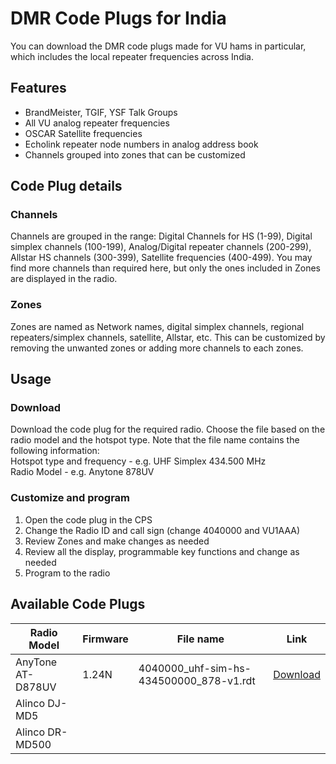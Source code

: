 # DMR Code Plugs for India

You can download the DMR code plugs made for VU hams in particular, which includes the local repeater frequencies across India.

## Features

- BrandMeister, TGIF, YSF Talk Groups 
- All VU analog repeater frequencies
- OSCAR Satellite frequencies
- Echolink repeater node numbers in analog address book
- Channels grouped into zones that can be customized

## Code Plug details

### Channels

Channels are grouped in the range: Digital Channels for HS (1-99), Digital simplex channels (100-199), Analog/Digital repeater channels (200-299), Allstar HS channels (300-399), Satellite frequencies (400-499). You may find more channels than required here, but only the ones included in Zones are displayed in the radio.

### Zones

Zones are named as Network names, digital simplex channels, regional repeaters/simplex channels, satellite, Allstar, etc. This can be customized by removing the unwanted zones or adding more channels to each zones.

## Usage

### Download
Download the code plug for the required radio. Choose the file based on the radio model and the hotspot type. Note that the file name contains the following information:  
Hotspot type and frequency - e.g. UHF Simplex 434.500 MHz  
Radio Model - e.g. Anytone 878UV  

### Customize and program

1. Open the code plug in the CPS
1. Change the Radio ID and call sign (change 4040000 and VU1AAA)
1. Review Zones and make changes as needed
1. Review all the display, programmable key functions and change as needed
1. Program to the radio

## Available Code Plugs

|Radio Model|Firmware|File name|Link|
|---|---|---|---|
|AnyTone AT-D878UV |1.24N|4040000_uhf-sim-hs-434500000_878-v1.rdt|[Download](4040000_uhf-sim-hs-434500000_878-v1.rdt)  
|Alinco DJ-MD5||||
|Alinco DR-MD500||||
